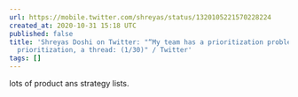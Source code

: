 ```yaml
---
url: https://mobile.twitter.com/shreyas/status/1320105221570228224
created_at: 2020-10-31 15:18 UTC
published: false
title: 'Shreyas Doshi on Twitter: "“My team has a prioritization problem. Help!“ Product
  prioritization, a thread: (1/30)" / Twitter'
tags: []
---
```


lots of product ans strategy lists.
